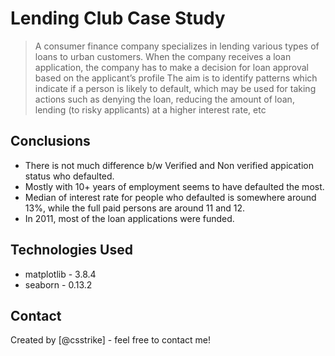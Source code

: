 # Lending Club Case Study

> A consumer finance company specializes in lending various types of loans to urban 
customers. When the company receives a loan application, the company has to 
make a decision for loan approval based on the applicant’s profile
> The aim is to identify patterns which indicate if a person is likely to default, which 
may be used for taking actions such as denying the loan, reducing the amount of 
loan, lending (to risky applicants) at a higher interest rate, etc


<!-- You can include any other section that is pertinent to your problem -->


<!-- You don't have to answer all the questions - just the ones relevant to your project. -->

## Conclusions
- There is not much difference b/w Verified and Non verified appication status who defaulted.
- Mostly with 10+ years of employment seems to have defaulted the most.
- Median of interest rate for people who defaulted is somewhere around 13%, while the full paid persons are around 11 and 12.
- In 2011, most of the loan applications were funded.

<!-- You don't have to answer all the questions - just the ones relevant to your project. -->


## Technologies Used
- matplotlib - 3.8.4
- seaborn - 0.13.2

<!-- As the libraries versions keep on changing, it is recommended to mention the version of library used in this project -->


## Contact
Created by [@csstrike] - feel free to contact me!


<!-- Optional -->
<!-- ## License -->
<!-- This project is open source and available under the [... License](). -->

<!-- You don't have to include all sections - just the one's relevant to your project -->
